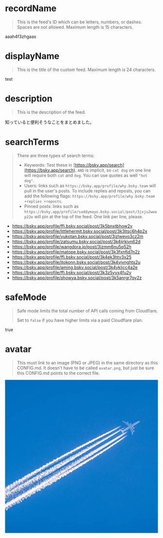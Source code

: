 
# recordName

> This is the feed's ID which can be letters, numbers, or dashes. Spaces are not allowed. Maximum length is 15 characters.

aaah4f3zhgaas

# displayName

> This is the title of the custom feed. Maximum length is 24 characters.

test

# description

> This is the description of the feed.

知っていると便利そうなことをまとめました。

# searchTerms

> There are three types of search terms:
>
> - Keywords: Test these in [https://bsky.app/search](https://bsky.app/search). `AND` is implicit, so `cat dog` on one line will require both `cat` and `dog`. You can use quotes as well `"hot dog"`.
> - Users: links such as `https://bsky.app/profile/why.bsky.team` will pull in the user's posts. To include replies and reposts, you can add the following flags: `https://bsky.app/profile/why.bsky.team +replies +reposts`.
> - Pinned posts: links such as `https://bsky.app/profile/saddymayo.bsky.social/post/3jxju2wwap22e` will pin at the top of the feed. One link per line, please.

- https://bsky.app/profile/ffi.bsky.social/post/3k5bnxtbhow2v
- https://bsky.app/profile/littlehermit.bsky.social/post/3k3ltsc6h4p2x
- https://bsky.app/profile/yukotan.bsky.social/post/3jzlwevo3cz2m
- https://bsky.app/profile/zatsumu.bsky.social/post/3k4ijrkivn62d
- https://bsky.app/profile/wangdora.jp/post/3jzmm6nu5q52h
- https://bsky.app/profile/matope.bsky.social/post/3k3fxnfjd7n2z
- https://bsky.app/profile/ffi.bsky.social/post/3k4ek3htv3x25
- https://bsky.app/profile/itokonn.bsky.social/post/3k4yjvnghts2u
- https://bsky.app/profile/aming.bsky.social/post/3k4ykljcc4a2e
- https://bsky.app/profile/ffi.bsky.social/post/3k3z5yyx4fu2y
- https://bsky.app/profile/showya.bsky.social/post/3k5anrgr7qy2z

# safeMode

> Safe mode limits the total number of API calls coming from Cloudflare.
>
> Set to `false` if you have higher limits via a paid Cloudflare plan.

true

# avatar

> This must link to an image (PNG or JPEG) in the same directory as this CONFIG.md. It doesn't have to be called `avatar.png`, but just be sure this CONFIG.md points to the correct file.

![](avatar.png)
